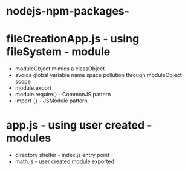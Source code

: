 # nodejs-npm-packages-
# fileCreationApp.js - using fileSystem - module
- moduleObject mimics a classObject
- avoids global variable name space pollution through moduleObject scope
- module.export
- module.require() - CommonJS pattern
- import {} - JSModule pattern

# app.js - using user created - modules
- directory shelter - index.js entry point
- math.js - user created module exported
